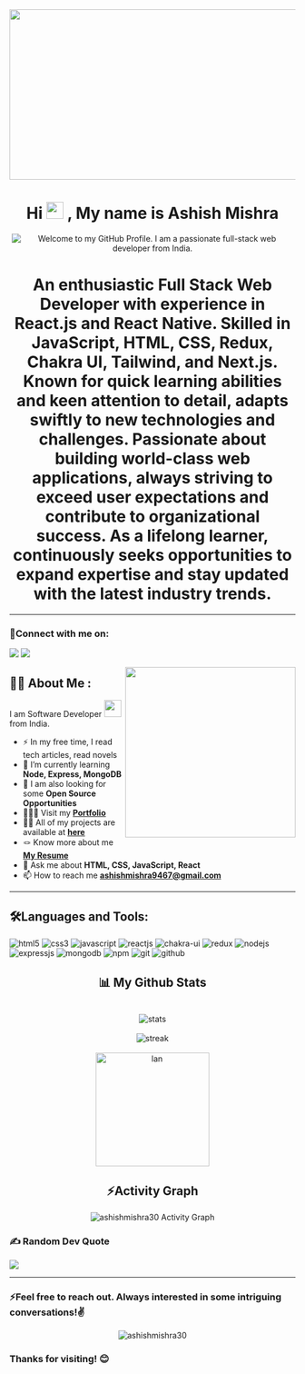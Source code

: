 <!-- <img src="https://readme-typing-svg.demolab.com/?lines=Hii+👋+from+Ashish!;Aspiring+Full+Stack+Web+Developer+From+India&font=Fira%20Code&center=true&width=700&height=50&weight=700&size=25&duration=2000&pause=2000"> -->
<div align="center">
  <img src="https://media.giphy.com/media/dWesBcTLavkZuG35MI/giphy.gif" width="600" height="300"/>
</div>
<h1 align="center">Hi <span><img src="https://media.giphy.com/media/hvRJCLFzcasrR4ia7z/giphy.gif" width="30px"/>
</span>, My name is Ashish Mishra</h1>

<p align='center' style='margin: 16px 4px 8px;'>
    <img src="https://readme-typing-svg.herokuapp.com?font=Fira+Code&duration=3000&pause=1000&speed=10&color=54A6FF&center=true&vCenter=true&multiline=true&width=710&height=70&lines=Welcome+to+my+GitHub+Profile;I+am+a+passionate+full-stack+web+developer+from+India" alt="Welcome to my GitHub Profile. I am a passionate full-stack web developer from India." />
</p>

<h1 align='center'>An enthusiastic Full Stack Web Developer with experience in React.js and React Native. Skilled in JavaScript, HTML, CSS, Redux, Chakra UI, Tailwind, and Next.js. Known for quick learning abilities and keen attention to detail, adapts swiftly to new technologies and challenges. Passionate about building world-class web applications, always striving to exceed user expectations and contribute to organizational success. As a lifelong learner, continuously seeks opportunities to expand expertise and stay updated with the latest industry trends.
</h1>

---

<h3 align="left">🤝Connect with me on:</h3>
<p align="left">
  <a href="https://www.linkedin.com/in/ashish-mishra-706165137/" target="_blank"><img src="https://img.shields.io/badge/LinkedIn-0077B5?style=for-the-badge&logo=linkedin&logoColor=white"></a>
  <a href="https://twitter.com/ashishmishra946" target="_blank"><img src="https://img.shields.io/badge/Twitter-1DA1F2?style=for-the-badge&logo=twitter&logoColor=white"></a>
  
<!--   <a href="https://medium.com/@________"><img src="https://img.shields.io/badge/Medium-12100E?style=for-the-badge&logo=medium&logoColor=white"></a> -->
</p>

<img src="https://user-images.githubusercontent.com/56123405/177257029-97b74749-6158-42db-a3bc-c4f8f80db01c.png" align="right" width=300>

## :man_technologist: About Me :
I am Software Developer <img src="https://media.giphy.com/media/WUlplcMpOCEmTGBtBW/giphy.gif" width="30"> from India.

- :zap: In my free time, I read tech articles, read novels
- 🌱 I’m currently learning **Node, Express, MongoDB**
- 👯 I am also looking for some **Open Source Opportunities**
- 👨🏻‍🎓 Visit my **[Portfolio](https://ashishmishra30.github.io/)**
- 👨‍💻 All of my projects are available at **[here](https://github.com/Ashishmishra30?tab=repositories)**
- 🪢 Know more about me **[My Resume](https://drive.google.com/drive/folders/1PL7iFNrX-7CXcBizzoXlj-CeiQf7zZkj)**
-  💬 Ask me about **HTML, CSS, JavaScript, React**
- 📫 How to reach me **ashishmishra9467@gmail.com**

---

## 🛠️Languages and Tools:
<!-- ![C](https://img.shields.io/badge/c-%2300599C.svg?style=for-the-badge&logo=c&logoColor=white) -->
 <p>
    <img src="https://img.shields.io/badge/HTML5-E34F26?style=for-the-badge&logo=html5&logoColor=white" alt="html5" />
    <img src="https://img.shields.io/badge/CSS3-1572B6?style=for-the-badge&logo=css3&logoColor=white" alt="css3" />
    <img src="https://img.shields.io/badge/JavaScript-323330?style=for-the-badge&logo=javascript&logoColor=F7DF1E" alt="javascript" />
    <img src="https://img.shields.io/badge/React-20232A?style=for-the-badge&logo=react&logoColor=61DAFB" alt="reactjs" />
    <img src="https://img.shields.io/badge/Chakra%20UI-3bc7bd?style=for-the-badge&logo=chakraui&logoColor=white" alt="chakra-ui" />
    <img src="https://img.shields.io/badge/Redux-593D88?style=for-the-badge&logo=redux&logoColor=white" alt="redux" /> 
    <img src="https://img.shields.io/badge/Node.js-339933?style=for-the-badge&logo=nodedotjs&logoColor=white" alt="nodejs" />
    <img src="https://img.shields.io/badge/Express.js-000000?style=for-the-badge&logo=express&logoColor=white" alt="expressjs" />
    <img src="https://img.shields.io/badge/MongoDB-4EA94B?style=for-the-badge&logo=mongodb&logoColor=white" alt="mongodb" />
    <img src="https://img.shields.io/badge/npm-CB3837?style=for-the-badge&logo=npm&logoColor=white" alt="npm" />
    <img src="https://img.shields.io/badge/Git-f44d27?style=for-the-badge&logo=git&logoColor=white" alt="git" />
    <img src="https://img.shields.io/badge/GitHub-100000?style=for-the-badge&logo=github&logoColor=white" alt="github" /> 
   </p>



<!-- github states -->

<h2 align="center">📊 My Github Stats</h2>
   <br/>   
   <div align="center">
       <img  src="https://github-readme-stats.vercel.app/api?username=ashishmishra30&theme=react&hide_border=true&include_all_commits=true&count_private=true"
          alt="stats" />
   </div>
    <br/>
  
   <div align="center">
       <img  src="https://github-readme-streak-stats.herokuapp.com/?user=ashishmishra30&hide_border=true&theme=react&hide_border=true&bg_color=0D1117"
          alt="streak" />
    </div>
    
  <br/>
  <div align="center">
       <img style= width="600px" height="200px" src="https://github-readme-stats.vercel.app/api/top-langs/?username=ashishmishra30&theme=react&hide_border=true&include_all_commits=true&count_private=true&layout=compact"
          alt="lan" />
    </div> 
<!-- ************************************************************************ -->

<!-- ************************************************************************ -->
<!-- activity graph -->
<div align="center">
    <h2>⚡Activity Graph</h2>
    <img src="https://github-readme-activity-graph.cyclic.app/graph?username=ashishmishra30&theme=react-dark&hide_border=true" alt="ashishmishra30 Activity Graph" />
</div>    



### ✍️ Random Dev Quote
![](https://quotes-github-readme.vercel.app/api?type=horizontal&theme=radical)

---

<h3>⚡Feel free to reach out. Always interested in some intriguing conversations!✌️</h3>

<p align="center"><img src="https://komarev.com/ghpvc/?username=ashishmishra30&label=Profile%20views&color=0e75b6&style=flat" alt="ashishmishra30"/> </p>

### Thanks for visiting! 😊
